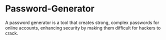 # Password-Generator
A password generator is a tool that creates strong, complex passwords for online accounts, enhancing security by making them difficult for hackers to crack.
